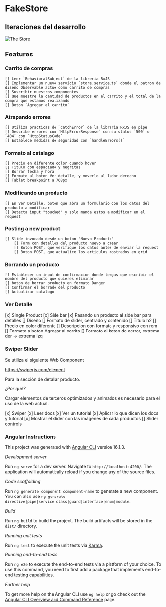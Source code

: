 # FakeStore

## Iteraciones del desarrollo
![The Store]('./../src/assets/screenshots/The__Store_sept18.png')

## Features

### Carrito de compras
    [] Leer `BehavioralSubject` de la libreria RxJS
    [] Implementar un nuevo servicio `store.service.ts` donde el patron de diseño Observable actue como carrito de compras
    [] Suscribir nuestros componentes
    [] Que muestre la cantidad de productos en el carrito y el total de la compra que estamos realizando
    [] Boton `Agregar al carrito`

### Atrapando errores
    [] Utiliza practicas de `catchError` de la libreria RxJS en pipe
    [] Describe errores con `HttpErrorResponse` con su status `500` o `404` con `HttpStatusCode`
    [] Establece medidas de seguridad con `handleErrors()`

### Formato al catalago
    [] Precio en diferente color cuando hover
    [] Titulo con espaciado y negritas
    [] Borrar fecha y hora
    [] Formato al boton Ver detalle, y moverlo al lador derecho
    [] Tablet breakpoint a 768px

### Modificando un producto
    [] En Ver Detalle, boton que abra un formulario con los datos del producto a modificar
    [] Detecta input "touched" y solo manda estos a modificar en el request

### Posting a new product
    [] Slide invocado desde un boton "Nuevo Producto"
        [] Form con detalles del producto nuevo a crear
        [] Boton POST, que verifique los datos antes de enviar la request
        [] Boton POST, que actualice los articulos mostrados en grid

### Borrando un producto
    [] Establecer un input de confirmacion donde tengas que escribir el nombre del producto que quieres eliminar
    [] boton de borrar producto en formato Danger
    [] Confirmar el borrado del producto
    [] Actualizar catalogo

### Ver Detalle
[x] Single Product
    [x] Side bar
    [x] Pasando un producto al side bar para detalles
    [] Diseño
        [] Formato de slider, centrado y contenido
        [] Titulo h2
        [] Precio en color diferente
        [] Descripcion con formato y responsivo con rem
        [] Formato a boton Agregar al carrito
        []  Formato al boton de cerrar, extrema der -> extrema izq  

### Swiper Slider

Se utiliza el siguiente Web Component

https://swiperjs.com/element

Para la sección de detallar producto.

*¿Por qué?*

Cargar elementos de terceros optimizados y animados es necesario para el uso de la web actual.

[x] Swiper
    [x] Leer docs
    [x] Ver un tutorial
    [x] Aplicar lo que dicen los docs y tutorial
    [x] Mostrar el slider con las imágenes de cada productos
    [] Slider controls

### Angular Instructions

This project was generated with [Angular CLI](https://github.com/angular/angular-cli) version 16.1.3.

*Development server*

Run `ng serve` for a dev server. Navigate to `http://localhost:4200/`. The application will automatically reload if you change any of the source files.

*Code scaffolding*

Run `ng generate component component-name` to generate a new component. You can also use `ng generate directive|pipe|service|class|guard|interface|enum|module`.

 *Build*

Run `ng build` to build the project. The build artifacts will be stored in the `dist/` directory.

 *Running unit tests*

Run `ng test` to execute the unit tests via [Karma](https://karma-runner.github.io).

 *Running end-to-end tests*

Run `ng e2e` to execute the end-to-end tests via a platform of your choice. To use this command, you need to first add a package that implements end-to-end testing capabilities.

*Further help*

To get more help on the Angular CLI use `ng help` or go check out the [Angular CLI Overview and Command Reference](https://angular.io/cli) page.
